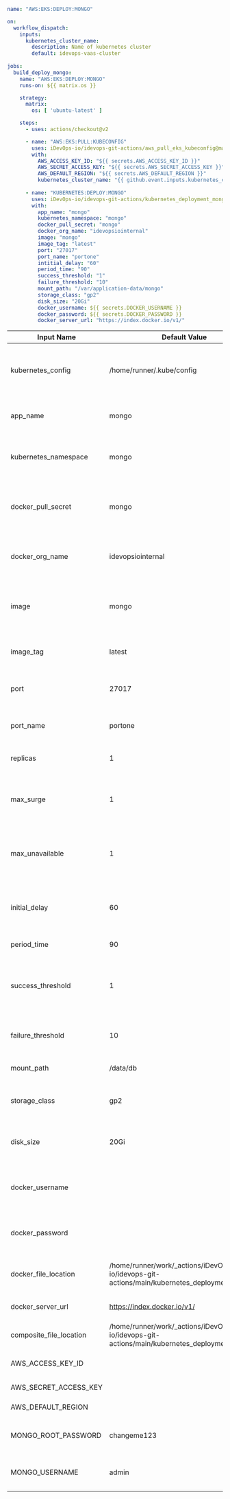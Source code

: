 ```yaml
name: "AWS:EKS:DEPLOY:MONGO"

on:
  workflow_dispatch:
    inputs:
      kubernetes_cluster_name:
        description: Name of kubernetes cluster
        default: idevops-vaas-cluster
            
jobs:
  build_deploy_mongo:
    name: "AWS:EKS:DEPLOY:MONGO"
    runs-on: ${{ matrix.os }}

    strategy:
      matrix:
        os: [ 'ubuntu-latest' ]

    steps:
      - uses: actions/checkout@v2

      - name: "AWS:EKS:PULL:KUBECONFIG"
        uses: iDevOps-io/idevops-git-actions/aws_pull_eks_kubeconfig@main
        with:
          AWS_ACCESS_KEY_ID: "${{ secrets.AWS_ACCESS_KEY_ID }}"
          AWS_SECRET_ACCESS_KEY: "${{ secrets.AWS_SECRET_ACCESS_KEY }}"
          AWS_DEFAULT_REGION: "${{ secrets.AWS_DEFAULT_REGION }}"
          kubernetes_cluster_name: "{{ github.event.inputs.kubernetes_cluster_name }}"
          
      - name: "KUBERNETES:DEPLOY:MONGO"
        uses: iDevOps-io/idevops-git-actions/kubernetes_deployment_mongo@main
        with:
          app_name: "mongo"
          kubernetes_namespace: "mongo"
          docker_pull_secret: "mongo"
          docker_org_name: "idevopsiointernal"
          image: "mongo"
          image_tag: "latest"
          port: "27017"
          port_name: "portone"
          intitial_delay: "60"
          period_time: "90"
          success_threshold: "1"
          failure_threshold: "10"
          mount_path: "/var/application-data/mongo"
          storage_class: "gp2"
          disk_size: "20Gi"
          docker_username: ${{ secrets.DOCKER_USERNAME }}
          docker_password: ${{ secrets.DOCKER_PASSWORD }}
          docker_server_url: "https://index.docker.io/v1/"

```

| Input Name   |      Default Value      |  Description |
|--------------|-------------------------|--------------|
|kubernetes_config| /home/runner/.kube/config |Location of the kubeconfig you want to use to deploy to kubernetes. |
|app_name | mongo | What you want to name your mongo deployment. |
|kubernetes_namespace | mongo | The namespace in k8s you want to deployment. |
|docker_pull_secret | mongo | The name of the docker pull secret you with to use to pull your image. |
|docker_org_name | idevopsiointernal | The org you will be pushing to and pulling from. |
|image | mongo | The image name you want to build and push the docker image for mongo to. |
|image_tag | latest | The image tag you wish to tag the docker image as. |
|port | 27017 | The port the container and service will be running on. |
|port_name | portone | The port the container and service will be running on. |
|replicas | 1 | The desired number of replicas. |
|max_surge| 1 | The amount of pods above the desired number of pods during an update. |
|max_unavailable | 1 | The number of pods that can be unavailable during the update process. |
|initial_delay | 60 | Time delay before liveness and readiness probes are activated. |
|period_time | 90 | Time to intiate the probe. |
|success_threshold | 1 | Minimum number of successful probes to be a success after having failed initially. |
|failure_threshold | 10 | Number of probes if the preceding probe fails. |
|mount_path | /data/db |The persistent volume mount path. |
|storage_class | gp2 | The default storage class for mongo deployment. |
|disk_size | 20Gi |The size of the persistent volume you wish to provision. |
|docker_username |  | The docker username to use for dockerhub authentication. |
|docker_password |  | The docker password to use for dockerhub authentication. |
|docker_file_location | /home/runner/work/_actions/iDevOps-io/idevops-git-actions/main/kubernetes_deployment_mongo/ | The docker org you will be pushing your image to. |
|docker_server_url | https://index.docker.io/v1/ | The url to push docker images to. |
|composite_file_location | /home/runner/work/_actions/iDevOps-io/idevops-git-actions/main/kubernetes_deployment_mongo: | The location where files lives. |
|AWS_ACCESS_KEY_ID |  | AWS access key identification. |
|AWS_SECRET_ACCESS_KEY |  | AWS access key. |
|AWS_DEFAULT_REGION |  | AWS access region. |
|MONGO_ROOT_PASSWORD | changeme123 | The default password for accessing root directory. |
|MONGO_USERNAME | admin | The default username for accessing root directory. |